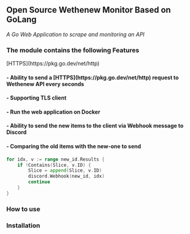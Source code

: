 <h2>Open Source Wethenew Monitor Based on GoLang</h2>

_A Go Web Application to scrape and monitoring an API_

<h3>The module contains the following Features</h3>
[HTTPS](https://pkg.go.dev/net/http)
<h4>- Ability to send a [HTTPS](https://pkg.go.dev/net/http) request to Wethenew API every seconds</h4>
<h4>- Supporting TLS client</h4>
<h4>- Run the web application on Docker</h4>

<h4>- Ability to send the new items to the client via Webhook message to Discord</h4>
<h4>- Comparing the old items with the new-one to send</h4>


```go
for idx, v := range new_id.Results {
    if !Contains(Slice, v.ID) {
        Slice = append(Slice, v.ID)
        discord.Webhook(new_id, idx)
        continue
    }
}
```
<h3>How to use</h3>

<h3>Installation</h3>


